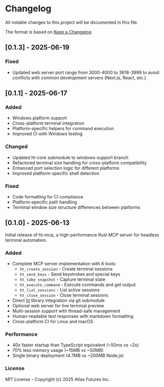 # Changelog

All notable changes to this project will be documented in this file.

The format is based on [Keep a Changelog](https://keepachangelog.com/en/1.0.0/).

## [0.1.3] - 2025-06-19

### Fixed
- Updated web server port range from 3000-4000 to 3618-3999 to avoid conflicts with common development servers (Next.js, React, etc.)

## [0.1.1] - 2025-06-17

### Added
- Windows platform support
- Cross-platform terminal integration
- Platform-specific helpers for command execution
- Improved CI with Windows testing

### Changed
- Updated ht-core submodule to windows-support branch
- Refactored terminal size handling for cross-platform compatibility
- Enhanced port selection logic for different platforms
- Improved platform-specific shell detection

### Fixed
- Code formatting for CI compliance
- Platform-specific path handling
- Terminal window size structure differences between platforms

## [0.1.0] - 2025-06-13

Initial release of ht-mcp, a high-performance Rust MCP server for headless terminal automation.

### Added
- Complete MCP server implementation with 6 tools:
  - `ht_create_session` - Create terminal sessions  
  - `ht_send_keys` - Send keystrokes and special keys
  - `ht_take_snapshot` - Capture terminal state
  - `ht_execute_command` - Execute commands and get output
  - `ht_list_sessions` - List active sessions
  - `ht_close_session` - Close terminal sessions
- Direct [ht](https://github.com/andyk/ht) library integration via git submodule
- Optional web server for live terminal preview
- Multi-session support with thread-safe management
- Human-readable text responses with markdown formatting
- Cross-platform CI for Linux and macOS

### Performance
- 40x faster startup than TypeScript equivalent (~50ms vs ~2s)
- 70% less memory usage (~15MB vs ~50MB)
- Single binary deployment (4.7MB vs ~200MB Node.js)

### License
MIT License - Copyright (c) 2025 Atlas Futures Inc.